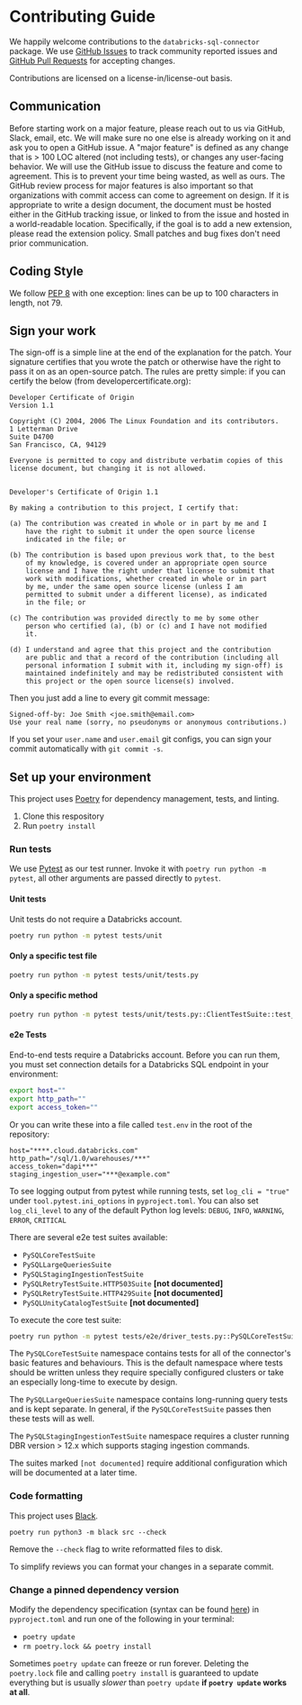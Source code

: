 # Contributing Guide

We happily welcome contributions to the `databricks-sql-connector` package. We use [GitHub Issues](https://github.com/databricks/databricks-sql-python/issues) to track community reported issues and [GitHub Pull Requests](https://github.com/databricks/databricks-sql-python/pulls) for accepting changes.

Contributions are licensed on a license-in/license-out basis.

## Communication
Before starting work on a major feature, please reach out to us via GitHub, Slack, email, etc. We will make sure no one else is already working on it and ask you to open a GitHub issue.
A "major feature" is defined as any change that is > 100 LOC altered (not including tests), or changes any user-facing behavior.
We will use the GitHub issue to discuss the feature and come to agreement.
This is to prevent your time being wasted, as well as ours.
The GitHub review process for major features is also important so that organizations with commit access can come to agreement on design.
If it is appropriate to write a design document, the document must be hosted either in the GitHub tracking issue, or linked to from the issue and hosted in a world-readable location.
Specifically, if the goal is to add a new extension, please read the extension policy.
Small patches and bug fixes don't need prior communication.

## Coding Style
We follow [PEP 8](https://www.python.org/dev/peps/pep-0008/) with one exception: lines can be up to 100 characters in length, not 79.

## Sign your work
The sign-off is a simple line at the end of the explanation for the patch. Your signature certifies that you wrote the patch or otherwise have the right to pass it on as an open-source patch. The rules are pretty simple: if you can certify the below (from developercertificate.org):

```
Developer Certificate of Origin
Version 1.1

Copyright (C) 2004, 2006 The Linux Foundation and its contributors.
1 Letterman Drive
Suite D4700
San Francisco, CA, 94129

Everyone is permitted to copy and distribute verbatim copies of this
license document, but changing it is not allowed.


Developer's Certificate of Origin 1.1

By making a contribution to this project, I certify that:

(a) The contribution was created in whole or in part by me and I
    have the right to submit it under the open source license
    indicated in the file; or

(b) The contribution is based upon previous work that, to the best
    of my knowledge, is covered under an appropriate open source
    license and I have the right under that license to submit that
    work with modifications, whether created in whole or in part
    by me, under the same open source license (unless I am
    permitted to submit under a different license), as indicated
    in the file; or

(c) The contribution was provided directly to me by some other
    person who certified (a), (b) or (c) and I have not modified
    it.

(d) I understand and agree that this project and the contribution
    are public and that a record of the contribution (including all
    personal information I submit with it, including my sign-off) is
    maintained indefinitely and may be redistributed consistent with
    this project or the open source license(s) involved.
```

Then you just add a line to every git commit message:

```
Signed-off-by: Joe Smith <joe.smith@email.com>
Use your real name (sorry, no pseudonyms or anonymous contributions.)
```

If you set your `user.name` and `user.email` git configs, you can sign your commit automatically with `git commit -s`.

## Set up your environment

This project uses [Poetry](https://python-poetry.org/) for dependency management, tests, and linting.

1. Clone this respository
2. Run `poetry install` 

### Run tests

We use [Pytest](https://docs.pytest.org/en/7.1.x/) as our test runner. Invoke it with `poetry run python -m pytest`, all other arguments are passed directly to `pytest`.

#### Unit tests

Unit tests do not require a Databricks account.

```bash
poetry run python -m pytest tests/unit
```
#### Only a specific test file

```bash
poetry run python -m pytest tests/unit/tests.py
```

#### Only a specific method

```bash
poetry run python -m pytest tests/unit/tests.py::ClientTestSuite::test_closing_connection_closes_commands
```

#### e2e Tests

End-to-end tests require a Databricks account. Before you can run them, you must set connection details for a Databricks SQL endpoint in your environment:

```bash
export host=""
export http_path=""
export access_token=""
```

Or you can write these into a file called `test.env` in the root of the repository:

```
host="****.cloud.databricks.com"
http_path="/sql/1.0/warehouses/***"
access_token="dapi***"
staging_ingestion_user="***@example.com"
```

To see logging output from pytest while running tests, set `log_cli = "true"` under `tool.pytest.ini_options` in `pyproject.toml`. You can also set `log_cli_level` to any of the default Python log levels: `DEBUG`, `INFO`, `WARNING`, `ERROR`, `CRITICAL`

There are several e2e test suites available:
- `PySQLCoreTestSuite`
- `PySQLLargeQueriesSuite`
- `PySQLStagingIngestionTestSuite`
- `PySQLRetryTestSuite.HTTP503Suite` **[not documented]**
- `PySQLRetryTestSuite.HTTP429Suite` **[not documented]**
- `PySQLUnityCatalogTestSuite` **[not documented]**

To execute the core test suite:

```bash
poetry run python -m pytest tests/e2e/driver_tests.py::PySQLCoreTestSuite
```

The `PySQLCoreTestSuite` namespace contains tests for all of the connector's basic features and behaviours. This is the default namespace where tests should be written unless they require specially configured clusters or take an especially long-time to execute by design.

The `PySQLLargeQueriesSuite` namespace contains long-running query tests and is kept separate. In general, if the `PySQLCoreTestSuite` passes then these tests will as well.

The `PySQLStagingIngestionTestSuite` namespace requires a cluster running DBR version > 12.x which supports staging ingestion commands.

The suites marked `[not documented]` require additional configuration which will be documented at a later time.
### Code formatting

This project uses [Black](https://pypi.org/project/black/).

```
poetry run python3 -m black src --check
```

Remove the `--check` flag to write reformatted files to disk.

To simplify reviews you can format your changes in a separate commit.

### Change a pinned dependency version

Modify the dependency specification (syntax can be found [here](https://python-poetry.org/docs/dependency-specification/)) in `pyproject.toml` and run one of the following in your terminal:

- `poetry update`
- `rm poetry.lock && poetry install`

Sometimes `poetry update` can freeze or run forever. Deleting the `poetry.lock` file and calling `poetry install` is guaranteed to update everything but is usually _slower_ than `poetry update` **if `poetry update` works at all**. 

